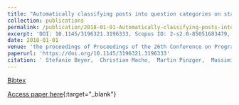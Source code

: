 ```yaml
---
title: "Automatically classifying posts into question categories on stack overflow"
collection: publications
permalink: /publication/2018-01-01-Automatically-classifying-posts-into-question-categories-on-stack-overflow
excerpt: 'DOI: 10.1145/3196321.3196333, Scopus ID: 2-s2.0-85051683479, Cited by: 4'
date: 2018-01-01
venue: 'the proceedings of Proceedings of the 26th Conference on Program Comprehension, ICPC 2018, Gothenburg, Sweden, May 27-28, 2018'
paperurl: 'https://doi.org/10.1145/3196321.3196333'
citation: ' Stefanie Beyer,  Christian Macho,  Martin Pinzger,  Massimiliano Di Penta, &quot;Automatically classifying posts into question categories on stack overflow.&quot; the proceedings of Proceedings of the 26th Conference on Program Comprehension, ICPC 2018, Gothenburg, Sweden, May 27-28, 2018, 2018.'
---
```

[Bibtex](https://dblp.org/rec/bib/conf/iwpc/BeyerM0P18)

[Access paper here](https://doi.org/10.1145/3196321.3196333){:target="_blank"}
